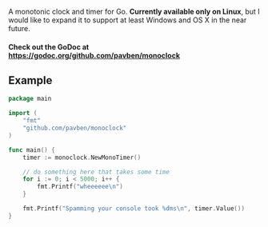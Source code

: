 A monotonic clock and timer for Go. **Currently available only on Linux**, but I would like to expand it to support at least Windows and OS X in the near future.

#### Check out the GoDoc at https://godoc.org/github.com/pavben/monoclock

## Example

```go
package main

import (
	"fmt"
	"github.com/pavben/monoclock"
)

func main() {
	timer := monoclock.NewMonoTimer()

	// do something here that takes some time
	for i := 0; i < 5000; i++ {
		fmt.Printf("wheeeeee\n")
	}

	fmt.Printf("Spamming your console took %dms\n", timer.Value())
}
```
